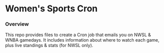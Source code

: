# Women's Sports Cron

### Overview

This repo provides files to create a Cron job that emails you on NWSL & WNBA gamedays. It includes information about where to watch each game, plus live standings & stats (for NWSL only).


